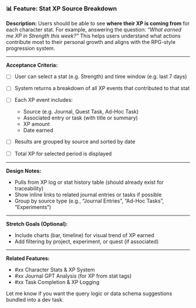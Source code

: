 ### 📊 Feature: Stat XP Source Breakdown

**Description:**
Users should be able to see **where their XP is coming from** for each character stat. For example, answering the question: *“What earned me XP in Strength this week?”* This helps users understand what actions contribute most to their personal growth and aligns with the RPG-style progression system.

---

**Acceptance Criteria:**

* [ ] User can select a stat (e.g. Strength) and time window (e.g. last 7 days)
* [ ] System returns a breakdown of all XP events that contributed to that stat
* [ ] Each XP event includes:

  * Source (e.g. Journal, Quest Task, Ad-Hoc Task)
  * Associated entry or task (with title or summary)
  * XP amount
  * Date earned
* [ ] Results are grouped by source and sorted by date
* [ ] Total XP for selected period is displayed

---

**Design Notes:**

* Pulls from XP log or stat history table (should already exist for traceability)
* Show inline links to related journal entries or tasks if possible
* Group by source type (e.g., “Journal Entries”, “Ad-Hoc Tasks”, “Experiments”)

---

**Stretch Goals (Optional):**

* Include charts (bar, timeline) for visual trend of XP earned
* Add filtering by project, experiment, or quest (if associated)

---

**Related Features:**

* \#xx Character Stats & XP System
* \#xx Journal GPT Analysis (for XP from stat tags)
* \#xx Task Completion & XP Logging

Let me know if you want the query logic or data schema suggestions bundled into a dev task.
